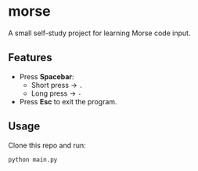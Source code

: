 # morse

A small self-study project for learning Morse code input.

## Features
- Press **Spacebar**:
  - Short press → `.`
  - Long press → `-`
- Press **Esc** to exit the program.

## Usage
Clone this repo and run:

```bash
python main.py
